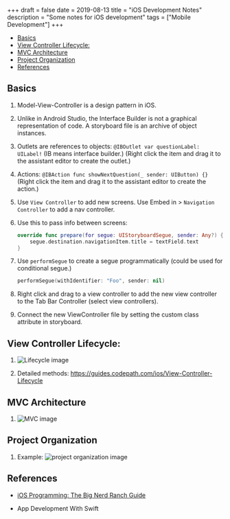 +++
draft = false
date = 2019-08-13
title = "iOS Development Notes"
description = "Some notes for iOS development"
tags = ["Mobile Development"]
+++

* [Basics](#basics)
* [View Controller Lifecycle:](#view-controller-lifecycle)
* [MVC Architecture](#mvc-architecture)
* [Project Organization](#project-organization)
* [References](#references)

## Basics

1. Model-View-Controller is a design pattern in iOS.

2. Unlike in Android Studio, the Interface Builder is not a graphical representation of code. A storyboard file is an archive of object instances.

3. Outlets are references to objects: `@IBOutlet var questionLabel: UILabel!` (IB means interface builder.) (Right click the item and drag it to the assistant editor to create the outlet.)

4. Actions: `@IBAction func showNextQuestion(_ sender: UIButton) {}` (Right click the item and drag it to the assistant editor to create the action.)

5. Use `View Controller` to add new screens. Use Embed in > `Navigation Controller` to add a nav controller.

6. Use this to pass info between screens:

    ```swift
    override func prepare(for segue: UIStoryboardSegue, sender: Any?) {
        segue.destination.navigationItem.title = textField.text
    }
    ```

7. Use `performSegue` to create a segue programmatically (could be used for conditional segue.)

    ```swift
    performSegue(withIdentifier: "Foo", sender: nil)
    ```

8. Right click and drag to a view controller to add the new view controller to the Tab Bar Controller (select view controllers).

9. Connect the new ViewController file by setting the custom class attribute in storyboard.

## View Controller Lifecycle:

1. ![Lifecycle image](/images/ios_lifecycle.png)

2. Detailed methods: <https://guides.codepath.com/ios/View-Controller-Lifecycle>

## MVC Architecture

1. ![MVC image](/images/mvc.png)

## Project Organization

1. Example: ![project organization image](/images/ios_project_organization.jpeg)

## References

* [iOS Programming: The Big Nerd Ranch Guide](https://www.amazon.com/iOS-Programming-Ranch-Guide-Guides/dp/0134682335/ref=sr_1_2?keywords=ios+programming&qid=1564912891&s=gateway&sr=8-2)

* App Development With Swift
